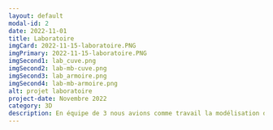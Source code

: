```yaml
---
layout: default
modal-id: 2
date: 2022-11-01
title: Laboratoire
imgCard: 2022-11-15-laboratoire.PNG
imgPrimary: 2022-11-15-laboratoire.PNG
imgSecond1: lab_cuve.png
imgSecond2: lab-mb-cuve.png
imgSecond3: lab_armoire.png
imgSecond4: lab-mb-armoire.png
alt: projet laboratoire
project-date: Novembre 2022
category: 3D
description: En équipe de 3 nous avions comme travail la modélisation d'une scène de notre choix. Nous avons eu l'idée d'un laboratoire moderne et futuriste comme nous étions tous les 3 fans de science-fiction. Dans mon cas je me suis chargé de la modélisation du bâtiment, de la cuve de cryogénisation et de l'armoire. Je me suis également occuper des objets à l'intérieur de l'armoire a l'exception du microscope qui a été faits par un de mes collègues.
---
```

